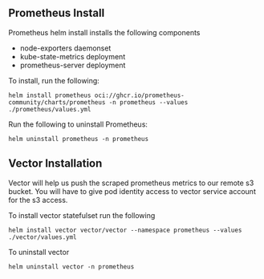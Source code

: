 ## Prometheus Install
Prometheus helm install installs the following components
- node-exporters daemonset
- kube-state-metrics deployment
- prometheus-server deployment

To install, run the following:
```
helm install prometheus oci://ghcr.io/prometheus-community/charts/prometheus -n prometheus --values ./prometheus/values.yml
```

Run the following to uninstall Prometheus:
```
helm uninstall prometheus -n prometheus
```

## Vector Installation
Vector will help us push the scraped prometheus metrics to our remote s3 bucket. You will have to give pod identity access to vector service account for the s3 access.

To install vector statefulset run the following
```
helm install vector vector/vector --namespace prometheus --values ./vector/values.yml
```
To uninstall vector
```
helm uninstall vector -n prometheus 
```
